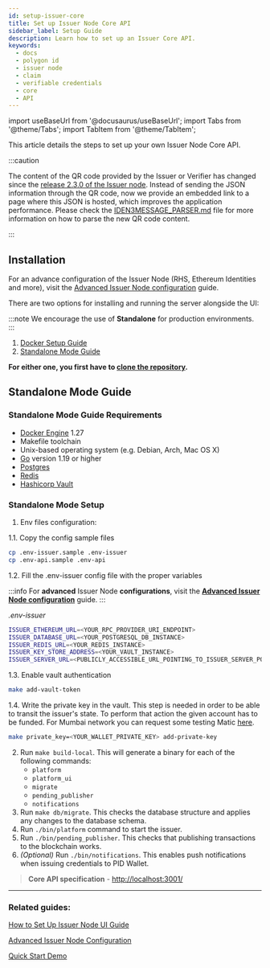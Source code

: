 ```yaml
---
id: setup-issuer-core
title: Set up Issuer Node Core API 
sidebar_label: Setup Guide
description: Learn how to set up an Issuer Core API.
keywords: 
  - docs
  - polygon id
  - issuer node
  - claim
  - verifiable credentials
  - core
  - API
---
```


import useBaseUrl from '@docusaurus/useBaseUrl';
import Tabs from '@theme/Tabs';
import TabItem from '@theme/TabItem';

This article details the steps to set up your own Issuer Node Core API.

:::caution

The content of the QR code provided by the Issuer or Verifier has changed since the <ins>[release 2.3.0 of the Issuer node](https://github.com/0xPolygonID/issuer-node/releases/tag/v2.3.0)</ins>. Instead of sending the JSON information through the QR code, now we provide an embedded link to a page where this JSON is hosted, which improves the application performance.  Please check the <ins>[IDEN3MESSAGE_PARSER.md](https://github.com/0xPolygonID/polygonid-flutter-sdk/blob/main/IDEN3MESSAGE_PARSER.md)</ins> file for more information on how to parse the new QR code content.

:::

## Installation
For an advance configuration of the Issuer Node (RHS, Ethereum Identities and more), visit the [Advanced Issuer Node configuration](issuer-configuration.md#Advanced-Issuer-Node-configuration) guide.

There are two options for installing and running the server alongside the UI:

:::note
We encourage the use of **Standalone** for production environments.
:::

1. [Docker Setup Guide](#https://github.com/0xPolygonID/issuer-node)
2. [Standalone Mode Guide](#standalone-mode-guide)

**For either one, you first have to [clone the repository](https://github.com/0xPolygonID/issuer-node).**

## Standalone Mode Guide

### Standalone Mode Guide Requirements

- [Docker Engine](https://docs.docker.com/engine/) 1.27
- Makefile toolchain
- Unix-based operating system (e.g. Debian, Arch, Mac OS X)
- [Go](https://go.dev/) version 1.19 or higher
- [Postgres](https://www.postgresql.org/)
- [Redis](https://redis.io/)
- [Hashicorp Vault](https://github.com/hashicorp/vault)
    
### Standalone Mode Setup

1. Env files configuration:
  
  1.1. Copy the config sample files

  ```bash
  cp .env-issuer.sample .env-issuer
  cp .env-api.sample .env-api
  ```

  1.2. Fill the .env-issuer config file with the proper variables
  
  :::info
  For **advanced** Issuer Node **configurations**, visit the [**Advanced Issuer Node configuration**](issuer-configuration.md#Advanced-Issuer-Node-configuration) guide. 
  :::
  
  *.env-issuer*
  ```bash
  ISSUER_ETHEREUM_URL=<YOUR_RPC_PROVIDER_URI_ENDPOINT>
  ISSUER_DATABASE_URL=<YOUR_POSTGRESQL_DB_INSTANCE>
  ISSUER_REDIS_URL=<YOUR_REDIS_INSTANCE>
  ISSUER_KEY_STORE_ADDRESS=<YOUR_VAULT_INSTANCE>
  ISSUER_SERVER_URL=<PUBLICLY_ACCESSIBLE_URL_POINTING_TO_ISSUER_SERVER_PORT>
  ```

  1.3. Enable vault authentication

  ```bash
  make add-vault-token
  ```

  1.4. Write the private key in the vault. This step is needed in order to be able to transit the issuer's state. To perform that action the given account has to be funded. For Mumbai network you can request some testing Matic [here](https://mumbaifaucet.com/).

  ```bash
  make private_key=<YOUR_WALLET_PRIVATE_KEY> add-private-key
  ```
2. Run `make build-local`. This will generate a binary for each of the following commands:
    - `platform`
    - `platform_ui`
    - `migrate`
    - `pending_publisher`
    - `notifications`
3. Run `make db/migrate`. This checks the database structure and applies any changes to the database schema.
4. Run `./bin/platform` command to start the issuer.
5. Run `./bin/pending_publisher`. This checks that publishing transactions to the blockchain works.
6. _(Optional)_ Run `./bin/notifications`. This enables push notifications when issuing credentials to PID Wallet.

> **Core API specification** - [http://localhost:3001/](http://localhost:3001/)

---

### Related guides: 

[How to Set Up Issuer Node UI Guide](setup-issuer-ui.md)

[Advanced Issuer Node Configuration](issuer-configuration.md)

[Quick Start Demo](../quick-start-demo.md)